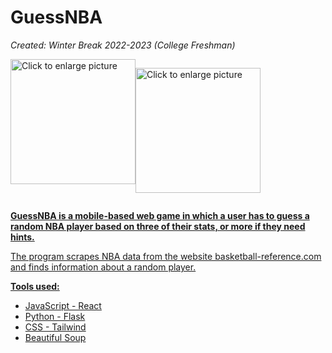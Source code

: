 # GuessNBA

<i>Created: Winter Break 2022-2023 (College Freshman)</i>

<div style="display: flex;">
<a href="https://drive.google.com/uc?export=view&id=1ZGLkKBFjeByl71LjRh5G_VeTxNDpC36z"><img src="https://drive.google.com/uc?export=view&id=1ZGLkKBFjeByl71LjRh5G_VeTxNDpC36z" style="width: 200px; max-width: 100%; height: auto" title="Click to enlarge picture" />
 
 <a href="https://drive.google.com/uc?export=view&id=1AkN_7AublNACn8mwXWN5gNJIG3ZUHwDr"><img src="https://drive.google.com/uc?export=view&id=1AkN_7AublNACn8mwXWN5gNJIG3ZUHwDr" style="width: 200px; max-width: 100%; height: auto" title="Click to enlarge picture" />
  </div>

<b>GuessNBA is a mobile-based web game in which a user has to guess a random NBA player based on three of their stats, or more if they need hints.</b>

The program scrapes NBA data from the website basketball-reference.com and finds information about a random player.<br>

  <b>Tools used:</b>
 - JavaScript - React
 - Python - Flask
 - CSS - Tailwind
 - Beautiful Soup
